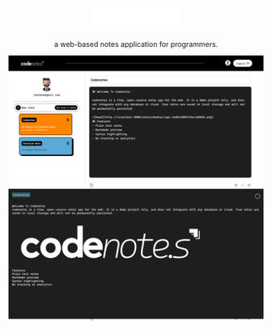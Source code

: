 <p align="center">
  <img width="180"  src="/src/assets/images/logo.png">
</p>

<p align="center">a web-based notes application for programmers.</p>

![Screenshot](/src/assets/images/codenotesscreenshot.png)
![Screenshot](/src/assets/images/codenotesscreenshot2.png)